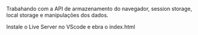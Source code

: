 Trabahando com a API de armazenamento do navegador, session storage, local storage e manipulações dos dados.

Instale o Live Server no VScode e ebra o index.html
